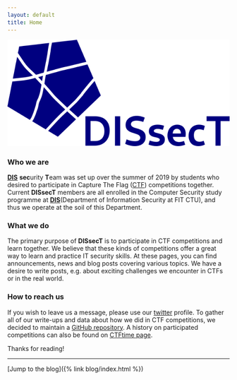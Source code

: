 ```yaml
---
layout: default
title: Home
---
```


<img class="logo" src="/assets/images/logo.png"/>

### Who we are

[**DIS**](https://www.fit.cvut.cz/en/dis) **sec**urity **T**eam was set up over the summer of 2019 by students who desired to participate in Capture The Flag ([CTF](https://medium.com/@DRX_Sicher/ctf-explained-6c7d4417305e)) competitions together. Current **DISsecT** members are all enrolled in the Computer Security study programme at [**DIS**](https://www.fit.cvut.cz/en/dis)(Department of Information Security at FIT CTU), and thus we operate at the soil of this Department.

### What we do

The primary purpose of **DISsecT** is to participate in CTF competitions and learn together. We believe that these kinds of competitions offer a great way to learn and practice IT security skills. At these pages, you can find announcements, news and blog posts covering various topics. We have a desire to write posts, e.g. about exciting challenges we encounter in CTFs or in the real world.

### How to reach us

If you wish to leave us a message, please use our [twitter](https://twitter.com/DissectC) profile.
To gather all of our write-ups and data about how we did in CTF competitions, we decided to maintain a [GitHub repository](https://github.com/dissect-ctu/ctfs).
A history on participated competitions can also be found on [CTFtime page](https://ctftime.org/team/80103).

Thanks for reading!

---

<i class="fa fa-pencil"></i> [Jump to the blog]({% link blog/index.html %})
